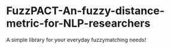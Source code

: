 # FuzzPACT-An-fuzzy-distance-metric-for-NLP-researchers
A simple library for your everyday fuzzymatching needs!  
